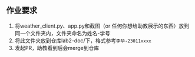 ## 作业要求

1. 将weather_client.py、app.py和截图（or 任何你想给助教展示的东西）放到同一个文件夹内，文件夹命名为姓名-学号
2. 将此文件夹放到仓库lab2-doc/下，格式参考`李华-23011xxxx`
3. 发起PR，助教看到后会merge到仓库
